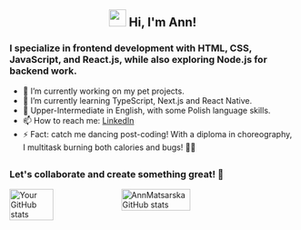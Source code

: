<h2 align="center"><img src = "https://raw.githubusercontent.com/MartinHeinz/MartinHeinz/master/wave.gif" width = 30px> Hi, I'm Ann!</h2>

### I specialize in frontend development with HTML, CSS, JavaScript, and React.js, while also exploring Node.js for backend work.

- 🔭 I’m currently working on my pet projects.
- 🌱 I’m currently learning TypeScript, Next.js and React Native.
- 💬 Upper-Intermediate in English, with some Polish language skills.
- 📫 How to reach me: [LinkedIn](https://www.linkedin.com/in/anna-matsarska/)
- ⚡ Fact:
  catch me dancing post-coding! With a diploma in choreography, I multitask burning both calories and bugs! 💃🔥

##

### Let's collaborate and create something great! 🚀

<div style="display: flex; flex-wrap: wrap;">
 <img src="https://github-readme-stats.vercel.app/api/top-langs/?username=AnnMatsarska&layout=compact&theme=dark" alt="Your GitHub stats" width="39%">
  <img src="https://github-readme-stats.vercel.app/api?username=AnnMatsarska&show=contribs,prs&theme=dark" alt="AnnMatsarska GitHub stats" width="49%">
 
</div>
